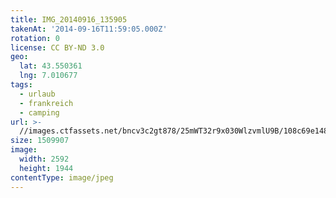 ```yaml
---
title: IMG_20140916_135905
takenAt: '2014-09-16T11:59:05.000Z'
rotation: 0
license: CC BY-ND 3.0
geo:
  lat: 43.550361
  lng: 7.010677
tags:
  - urlaub
  - frankreich
  - camping
url: >-
  //images.ctfassets.net/bncv3c2gt878/25mWT32r9x030WlzvmlU9B/108c69e148ebabb8eb214be45d8cd0e7/img_20140916_135905_28031194240_o
size: 1509907
image:
  width: 2592
  height: 1944
contentType: image/jpeg
---
```


